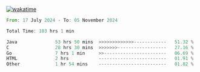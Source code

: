 [![wakatime](https://wakatime.com/badge/user/5970ac98-85fb-4bfd-a7d8-142e7d5bd274.svg)](https://wakatime.com/@5970ac98-85fb-4bfd-a7d8-142e7d5bd274)

<!--START_SECTION:waka-->

```rust
From: 17 July 2024 - To: 05 November 2024

Total Time: 103 hrs 1 min

Java              53 hrs 50 mins  >>>>>>>>>>>>>------------   51.32 %
C                 28 hrs 30 mins  >>>>>>>------------------   27.16 %
Go                7 hrs 1 min     >>-----------------------   06.69 %
HTML              2 hrs           -------------------------   01.91 %
Other             1 hr 54 mins    -------------------------   01.82 %
```

<!--END_SECTION:waka-->
